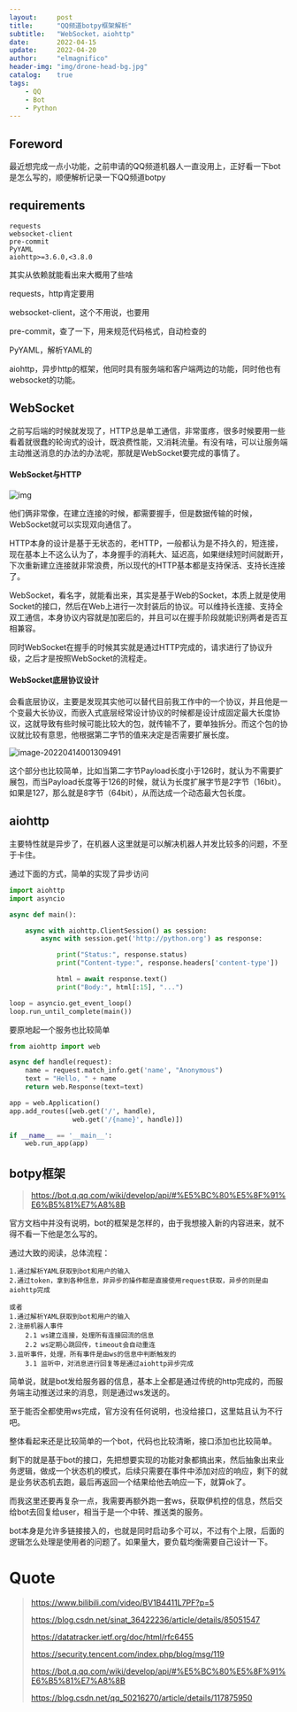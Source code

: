 ```yaml
---
layout:     post
title:      "QQ频道botpy框架解析"
subtitle:   "WebSocket，aiohttp"
date:       2022-04-15
update:     2022-04-20
author:     "elmagnifico"
header-img: "img/drone-head-bg.jpg"
catalog:    true
tags:
    - QQ
    - Bot
    - Python
---
```


## Foreword

最近想完成一点小功能，之前申请的QQ频道机器人一直没用上，正好看一下bot是怎么写的，顺便解析记录一下QQ频道botpy



## requirements

```
requests
websocket-client
pre-commit
PyYAML
aiohttp>=3.6.0,<3.8.0
```

其实从依赖就能看出来大概用了些啥

requests，http肯定要用

websocket-client，这个不用说，也要用

pre-commit，查了一下，用来规范代码格式，自动检查的

PyYAML，解析YAML的

aiohttp，异步http的框架，他同时具有服务端和客户端两边的功能，同时他也有websocket的功能。



## WebSocket

之前写后端的时候就发现了，HTTP总是单工通信，非常蛋疼，很多时候要用一些看着就很蠢的轮询式的设计，既浪费性能，又消耗流量。有没有啥，可以让服务端主动推送消息的办法的办法呢，那就是WebSocket要完成的事情了。



#### WebSocket与HTTP

![img](http://img.elmagnifico.tech:9514/static/upload/elmagnifico/202204140001388.png)

他们俩非常像，在建立连接的时候，都需要握手，但是数据传输的时候，WebSocket就可以实现双向通信了。

HTTP本身的设计是基于无状态的，老HTTP，一般都认为是不持久的，短连接，现在基本上不这么认为了，本身握手的消耗大、延迟高，如果继续短时间就断开，下次重新建立连接就非常浪费，所以现代的HTTP基本都是支持保活、支持长连接了。

WebSocket，看名字，就能看出来，其实是基于Web的Socket，本质上就是使用Socket的接口，然后在Web上进行一次封装后的协议。可以维持长连接、支持全双工通信，本身协议内容就是加密后的，并且可以在握手阶段就能识别两者是否互相兼容。

同时WebSocket在握手的时候其实就是通过HTTP完成的，请求进行了协议升级，之后才是按照WebSocket的流程走。



#### WebSocket底层协议设计

会看底层协议，主要是发现其实他可以替代目前我工作中的一个协议，并且他是一个变最大长协议，而嵌入式底层经常设计协议的时候都是设计成固定最大长度协议，这就导致有些时候可能比较大的包，就传输不了，要单独拆分。而这个包的协议就比较有意思，他根据第二字节的值来决定是否需要扩展长度。

![image-20220414001309491](http://img.elmagnifico.tech:9514/static/upload/elmagnifico/202204140013529.png)

这个部分也比较简单，比如当第二字节Payload长度小于126时，就认为不需要扩展包，而当Payload长度等于126的时候，就认为长度扩展字节是2字节（16bit）。如果是127，那么就是8字节（64bit），从而达成一个动态最大包长度。



## aiohttp

主要特性就是异步了，在机器人这里就是可以解决机器人并发比较多的问题，不至于卡住。



通过下面的方式，简单的实现了异步访问

```python
import aiohttp
import asyncio

async def main():

    async with aiohttp.ClientSession() as session:
        async with session.get('http://python.org') as response:

            print("Status:", response.status)
            print("Content-type:", response.headers['content-type'])

            html = await response.text()
            print("Body:", html[:15], "...")

loop = asyncio.get_event_loop()
loop.run_until_complete(main())
```



要原地起一个服务也比较简单

```python
from aiohttp import web

async def handle(request):
    name = request.match_info.get('name', "Anonymous")
    text = "Hello, " + name
    return web.Response(text=text)

app = web.Application()
app.add_routes([web.get('/', handle),
                web.get('/{name}', handle)])

if __name__ == '__main__':
    web.run_app(app)
```



## botpy框架

> https://bot.q.qq.com/wiki/develop/api/#%E5%BC%80%E5%8F%91%E6%B5%81%E7%A8%8B

官方文档中并没有说明，bot的框架是怎样的，由于我想接入新的内容进来，就不得不看一下他是怎么写的。

通过大致的阅读，总体流程：

```
1.通过解析YAML获取到bot和用户的输入
2.通过token，拿到各种信息，非异步的操作都是直接使用request获取，异步的则是由aiohttp完成

或者
1.通过解析YAML获取到bot和用户的输入
2.注册机器人事件
	2.1 ws建立连接，处理所有连接回流的信息
	2.2 ws定期心跳回传，timeout会自动重连
3.监听事件，处理，所有事件是由ws的信息中判断触发的
	3.1 监听中，对消息进行回复等是通过aiohttp异步完成
```

简单说，就是bot发给服务器的信息，基本上全都是通过传统的http完成的，而服务端主动推送过来的消息，则是通过ws发送的。

至于能否全都使用ws完成，官方没有任何说明，也没给接口，这里姑且认为不行吧。

整体看起来还是比较简单的一个bot，代码也比较清晰，接口添加也比较简单。



剩下的就是基于bot的接口，先把想要实现的功能对象都搞出来，然后抽象出来业务逻辑，做成一个状态机的模式，后续只需要在事件中添加对应的响应，剩下的就是业务状态机去跑，最后再返回一个结果给他去响应一下，就算ok了。



而我这里还要再复杂一点，我需要再额外跑一套ws，获取伊机控的信息，然后交给bot去回复给user，相当于是一个中转、推送类的服务。



bot本身是允许多链接接入的，也就是同时启动多个可以，不过有个上限，后面的逻辑怎么处理是使用者的问题了。如果量大，要负载均衡需要自己设计一下。



# Quote

> https://www.bilibili.com/video/BV1B4411L7PF?p=5
>
> https://blog.csdn.net/sinat_36422236/article/details/85051547
>
> https://datatracker.ietf.org/doc/html/rfc6455
>
> https://security.tencent.com/index.php/blog/msg/119
>
> https://bot.q.qq.com/wiki/develop/api/#%E5%BC%80%E5%8F%91%E6%B5%81%E7%A8%8B
>
> https://blog.csdn.net/qq_50216270/article/details/117875950